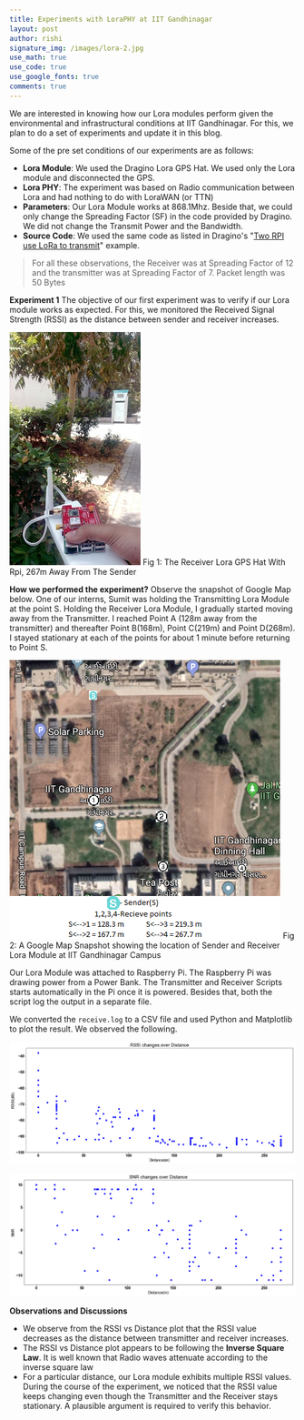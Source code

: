 ```yaml
---
title: Experiments with LoraPHY at IIT Gandhinagar
layout: post
author: rishi
signature_img: /images/lora-2.jpg
use_math: true
use_code: true
use_google_fonts: true
comments: true
---
```

We are interested in knowing how our Lora modules perform given the environmental and infrastructural conditions at IIT Gandhinagar. For this, we plan to do a set of experiments and update it in this blog. 


Some of the pre set conditions of our experiments are as follows:
- **Lora Module**: We used the Dragino Lora GPS Hat. We used only the Lora module and disconnected the GPS.
- **Lora PHY**: The experiment was based on Radio communication between Lora and had nothing to do with LoraWAN (or TTN)
- **Parameters**: Our Lora Module works at 868.1Mhz. Beside that, we could only change the Spreading Factor (SF) in the code provided by Dragino. We did not change the Transmit Power and the Bandwidth.
- **Source Code**: We used the same code as listed in Dragino's "[Two RPI use LoRa to transmit](https://wiki.dragino.com/index.php?title=Lora/GPS_HAT#Example3_--_Two_RPI_use_LoRa_to_transmit)" example.

>For all these observations, the Receiver was at Spreading Factor of 12 and the transmitter was at Spreading Factor of 7. Packet length was 50 Bytes


**Experiment 1** The objective of our first experiment was to verify if our Lora module works as expected. For this, we monitored the Received Signal Strength (RSSI) as the distance between sender and receiver increases.

![](/images/lora-1.jpg)
Fig 1: The Receiver Lora GPS Hat With Rpi, 267m Away From The Sender

**How we performed the experiment?** Observe the snapshot of Google Map below. One of our interns, Sumit was holding the Transmitting Lora Module at the point S. Holding the Receiver Lora Module, I gradually started moving away from the Transmitter. I reached Point A (128m away from the transmitter) and thereafter Point B(168m), Point C(219m) and Point D(268m). I stayed stationary at each of the points for about 1 minute before returning to Point S. 

![](/images/lora-map.png)
Fig 2: A Google Map Snapshot showing the location of Sender and Receiver Lora Module at IIT Gandhinagar Campus

Our Lora Module was attached to Raspberry Pi. The Raspberry Pi was drawing power from a Power Bank. The Transmitter and Receiver Scripts starts automatically in the Pi once it is powered. Besides that, both the script log the output in a separate file.

We converted the ```receive.log``` to a CSV file and used Python and Matplotlib to plot the result. We observed the following. 


![Lora Experiment 1 Observation 1](/images/lora-expt-1-fig.png)

![Lora Experiment 1 Observation 2](/images/lora-expt-1-fig2.png)

**Observations and Discussions**
- We observe from the RSSI vs Distance plot that the RSSI value decreases as the distance between transmitter and receiver increases. 
- The RSSI vs Distance plot appears to be following the **Inverse Square Law**. It is well known that Radio waves attenuate according to the inverse square law
- For a particular distance, our Lora module exhibits multiple RSSI values. During the course of the experiment, we noticed that the RSSI value keeps changing even though the Transmitter and the Receiver stays stationary. A plausible argument is required to verify this behavior. 




